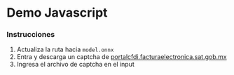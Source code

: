 Demo Javascript
===

### Instrucciones

1. Actualiza la ruta hacia `model.onnx`
2. Entra y descarga un captcha de [portalcfdi.facturaelectronica.sat.gob.mx](https://portalcfdi.facturaelectronica.sat.gob.mx/)
3. Ingresa el archivo de captcha en el input
